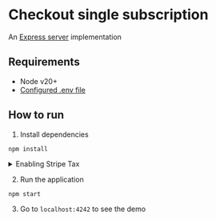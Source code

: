 # Checkout single subscription
An [Express server](http://expressjs.com) implementation

## Requirements
* Node v20+
* [Configured .env file](../README.md)

## How to run

1. Install dependencies

```
npm install
```

<details>
<summary>Enabling Stripe Tax</summary>

   In the [`server.js`](./server.js) file you will find the following code commented out
   ```js
   // automatic_tax: { enabled: true }
   ```

   Uncomment this line of code and the sales tax will be automatically calculated during the checkout.

   Make sure you previously went through the set up of Stripe Tax: [Set up Stripe Tax](https://stripe.com/docs/tax/set-up) and you have your products and prices updated with tax behavior and optionally tax codes: [Docs - Update your Products and Prices](https://stripe.com/docs/tax/checkout#product-and-price-setup)
</details>

2. Run the application

```
npm start
```

3. Go to `localhost:4242` to see the demo